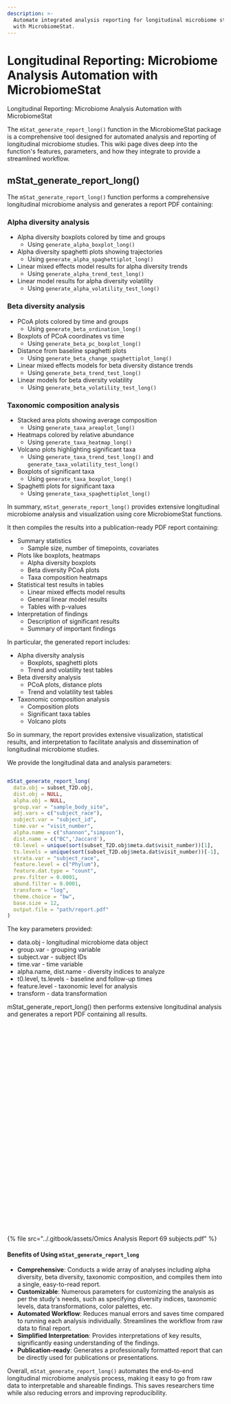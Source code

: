 ```yaml
---
description: >-
  Automate integrated analysis reporting for longitudinal microbiome studies
  with MicrobiomeStat.
---
```


# Longitudinal Reporting: Microbiome Analysis Automation with MicrobiomeStat

Longitudinal Reporting: Microbiome Analysis Automation with MicrobiomeStat

The `mStat_generate_report_long()` function in the MicrobiomeStat package is a comprehensive tool designed for automated analysis and reporting of longitudinal microbiome studies. This wiki page dives deep into the function's features, parameters, and how they integrate to provide a streamlined workflow.

## mStat\_generate\_report\_long()

The `mStat_generate_report_long()` function performs a comprehensive longitudinal microbiome analysis and generates a report PDF containing:

### Alpha diversity analysis

* Alpha diversity boxplots colored by time and groups
  * Using `generate_alpha_boxplot_long()`
* Alpha diversity spaghetti plots showing trajectories
  * Using `generate_alpha_spaghettiplot_long()`
* Linear mixed effects model results for alpha diversity trends
  * Using `generate_alpha_trend_test_long()`
* Linear model results for alpha diversity volatility
  * Using `generate_alpha_volatility_test_long()`

### Beta diversity analysis

* PCoA plots colored by time and groups
  * Using `generate_beta_ordination_long()`
* Boxplots of PCoA coordinates vs time
  * Using `generate_beta_pc_boxplot_long()`
* Distance from baseline spaghetti plots
  * Using `generate_beta_change_spaghettiplot_long()`
* Linear mixed effects models for beta diversity distance trends
  * Using `generate_beta_trend_test_long()`
* Linear models for beta diversity volatility
  * Using `generate_beta_volatility_test_long()`

### Taxonomic composition analysis

* Stacked area plots showing average composition
  * Using `generate_taxa_areaplot_long()`
* Heatmaps colored by relative abundance
  * Using `generate_taxa_heatmap_long()`
* Volcano plots highlighting significant taxa
  * Using `generate_taxa_trend_test_long()` and `generate_taxa_volatility_test_long()`
* Boxplots of significant taxa
  * Using `generate_taxa_boxplot_long()`
* Spaghetti plots for significant taxa
  * Using `generate_taxa_spaghettiplot_long()`

In summary, `mStat_generate_report_long()` provides extensive longitudinal microbiome analysis and visualization using core MicrobiomeStat functions.

It then compiles the results into a publication-ready PDF report containing:

* Summary statistics
  * Sample size, number of timepoints, covariates
* Plots like boxplots, heatmaps
  * Alpha diversity boxplots
  * Beta diversity PCoA plots
  * Taxa composition heatmaps
* Statistical test results in tables
  * Linear mixed effects model results
  * General linear model results
  * Tables with p-values
* Interpretation of findings
  * Description of significant results
  * Summary of important findings

In particular, the generated report includes:

* Alpha diversity analysis
  * Boxplots, spaghetti plots
  * Trend and volatility test tables
* Beta diversity analysis
  * PCoA plots, distance plots
  * Trend and volatility test tables
* Taxonomic composition analysis
  * Composition plots
  * Significant taxa tables
  * Volcano plots

So in summary, the report provides extensive visualization, statistical results, and interpretation to facilitate analysis and dissemination of longitudinal microbiome studies.

We provide the longitudinal data and analysis parameters:

```r

mStat_generate_report_long(
  data.obj = subset_T2D.obj, 
  dist.obj = NULL,
  alpha.obj = NULL,
  group.var = "sample_body_site", 
  adj.vars = c("subject_race"),
  subject.var = "subject_id",
  time.var = "visit_number",
  alpha.name = c("shannon","simpson"),
  dist.name = c("BC",'Jaccard'),
  t0.level = unique(sort(subset_T2D.obj$meta.dat$visit_number))[1],
  ts.levels = unique(sort(subset_T2D.obj$meta.dat$visit_number))[-1],
  strata.var = "subject_race",
  feature.level = c("Phylum"),
  feature.dat.type = "count",
  prev.filter = 0.0001,
  abund.filter = 0.0001,
  transform = "log",
  theme.choice = "bw",
  base.size = 12, 
  output.file = "path/report.pdf"
)

```

The key parameters provided:

* data.obj - longitudinal microbiome data object
* group.var - grouping variable
* subject.var - subject IDs
* time.var - time variable
* alpha.name, dist.name - diversity indices to analyze
* t0.level, ts.levels - baseline and follow-up times
* feature.level - taxonomic level for analysis
* transform - data transformation

mStat\_generate\_report\_long() then performs extensive longitudinal analysis and generates a report PDF containing all results.

<figure><img src="../.gitbook/assets/Omics Analysis Report 69 subjects_page-0001.jpg" alt=""><figcaption></figcaption></figure>

<figure><img src="../.gitbook/assets/Omics Analysis Report 69 subjects_page-0002.jpg" alt=""><figcaption></figcaption></figure>

<figure><img src="../.gitbook/assets/Omics Analysis Report 69 subjects_page-0003.jpg" alt=""><figcaption></figcaption></figure>

<figure><img src="../.gitbook/assets/Omics Analysis Report 69 subjects_page-0004.jpg" alt=""><figcaption></figcaption></figure>

<figure><img src="../.gitbook/assets/Omics Analysis Report 69 subjects_page-0005.jpg" alt=""><figcaption></figcaption></figure>

<figure><img src="../.gitbook/assets/Omics Analysis Report 69 subjects_page-0006.jpg" alt=""><figcaption></figcaption></figure>

<figure><img src="../.gitbook/assets/Omics Analysis Report 69 subjects_page-0007.jpg" alt=""><figcaption></figcaption></figure>

<figure><img src="../.gitbook/assets/Omics Analysis Report 69 subjects_page-0008.jpg" alt=""><figcaption></figcaption></figure>

<figure><img src="../.gitbook/assets/Omics Analysis Report 69 subjects_page-0009.jpg" alt=""><figcaption></figcaption></figure>

<figure><img src="../.gitbook/assets/Omics Analysis Report 69 subjects_page-0010.jpg" alt=""><figcaption></figcaption></figure>

<figure><img src="../.gitbook/assets/Omics Analysis Report 69 subjects_page-0011.jpg" alt=""><figcaption></figcaption></figure>

<figure><img src="../.gitbook/assets/Omics Analysis Report 69 subjects_page-0012.jpg" alt=""><figcaption></figcaption></figure>

<figure><img src="../.gitbook/assets/Omics Analysis Report 69 subjects_page-0013.jpg" alt=""><figcaption></figcaption></figure>

<figure><img src="../.gitbook/assets/Omics Analysis Report 69 subjects_page-0014.jpg" alt=""><figcaption></figcaption></figure>

<figure><img src="../.gitbook/assets/Omics Analysis Report 69 subjects_page-0015.jpg" alt=""><figcaption></figcaption></figure>

<figure><img src="../.gitbook/assets/Omics Analysis Report 69 subjects_page-0016.jpg" alt=""><figcaption></figcaption></figure>

<figure><img src="../.gitbook/assets/Omics Analysis Report 69 subjects_page-0017.jpg" alt=""><figcaption></figcaption></figure>

<figure><img src="../.gitbook/assets/Omics Analysis Report 69 subjects_page-0018.jpg" alt=""><figcaption></figcaption></figure>

<figure><img src="../.gitbook/assets/Omics Analysis Report 69 subjects_page-0019.jpg" alt=""><figcaption></figcaption></figure>

<figure><img src="../.gitbook/assets/Omics Analysis Report 69 subjects_page-0020.jpg" alt=""><figcaption></figcaption></figure>

<figure><img src="../.gitbook/assets/Omics Analysis Report 69 subjects_page-0021.jpg" alt=""><figcaption></figcaption></figure>

<figure><img src="../.gitbook/assets/Omics Analysis Report 69 subjects_page-0022.jpg" alt=""><figcaption></figcaption></figure>

<figure><img src="../.gitbook/assets/Omics Analysis Report 69 subjects_page-0023.jpg" alt=""><figcaption></figcaption></figure>

<figure><img src="../.gitbook/assets/Omics Analysis Report 69 subjects_page-0024.jpg" alt=""><figcaption></figcaption></figure>

<figure><img src="../.gitbook/assets/Omics Analysis Report 69 subjects_page-0025.jpg" alt=""><figcaption></figcaption></figure>

<figure><img src="../.gitbook/assets/Omics Analysis Report 69 subjects_page-0026.jpg" alt=""><figcaption></figcaption></figure>

<figure><img src="../.gitbook/assets/Omics Analysis Report 69 subjects_page-0027.jpg" alt=""><figcaption></figcaption></figure>

<figure><img src="../.gitbook/assets/Omics Analysis Report 69 subjects_page-0028.jpg" alt=""><figcaption></figcaption></figure>

<figure><img src="../.gitbook/assets/Omics Analysis Report 69 subjects_page-0029.jpg" alt=""><figcaption></figcaption></figure>

<figure><img src="../.gitbook/assets/Omics Analysis Report 69 subjects_page-0030.jpg" alt=""><figcaption></figcaption></figure>

<figure><img src="../.gitbook/assets/Omics Analysis Report 69 subjects_page-0031.jpg" alt=""><figcaption></figcaption></figure>

<figure><img src="../.gitbook/assets/Omics Analysis Report 69 subjects_page-0032.jpg" alt=""><figcaption></figcaption></figure>

<figure><img src="../.gitbook/assets/Omics Analysis Report 69 subjects_page-0033.jpg" alt=""><figcaption></figcaption></figure>

<figure><img src="../.gitbook/assets/Omics Analysis Report 69 subjects_page-0034.jpg" alt=""><figcaption></figcaption></figure>

<figure><img src="../.gitbook/assets/Omics Analysis Report 69 subjects_page-0035.jpg" alt=""><figcaption></figcaption></figure>


{% file src="../.gitbook/assets/Omics Analysis Report 69 subjects.pdf" %}

#### Benefits of Using `mStat_generate_report_long`

* **Comprehensive**: Conducts a wide array of analyses including alpha diversity, beta diversity, taxonomic composition, and compiles them into a single, easy-to-read report.
* **Customizable**: Numerous parameters for customizing the analysis as per the study's needs, such as specifying diversity indices, taxonomic levels, data transformations, color palettes, etc.
* **Automated Workflow**: Reduces manual errors and saves time compared to running each analysis individually. Streamlines the workflow from raw data to final report.
* **Simplified Interpretation**: Provides interpretations of key results, significantly easing understanding of the findings.
* **Publication-ready**: Generates a professionally formatted report that can be directly used for publications or presentations.

Overall, `mStat_generate_report_long()` automates the end-to-end longitudinal microbiome analysis process, making it easy to go from raw data to interpretable and shareable findings. This saves researchers time while also reducing errors and improving reproducibility.
